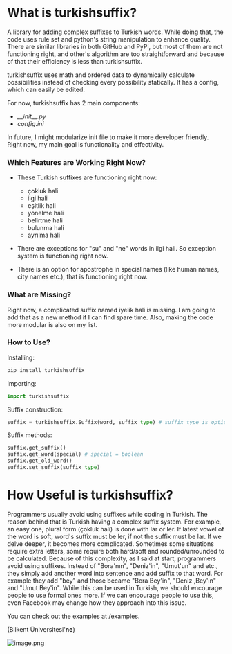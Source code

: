 # What is turkishsuffix?
A library for adding complex suffixes to Turkish words. While doing that, the code uses rule set and python's string manipulation to enhance quality. There are similar libraries in both GitHub and PyPi, but most of them are not functioning right, and other's algorithm are too straightforward and because of that their efficiency is less than turkishsuffix.

turkishsuffix uses math and ordered data to dynamically calculate possibilities instead of checking every possibility statically. It has a config, which can easily be edited.

For now, turkishsuffix has 2 main components:
* _\_\_init\_\_.py_
* _config.ini_

In future, I might modularize init file to make it more developer friendly. Right now, my main goal is functionality and effectivity.

### Which Features are Working Right Now?
* These Turkish suffixes are functioning right now:
  * çokluk hali
  * ilgi hali
  * eşitlik hali
  * yönelme hali
  * belirtme hali
  * bulunma hali
  * ayrılma hali

* There are exceptions for "su" and "ne" words in ilgi hali. So exception system is functioning right now.

* There is an option for apostrophe in special names (like human names, city names etc.), that is functioning right now.

### What are Missing?

Right now, a complicated suffix named  iyelik hali is missing. I am going to add that as a new method if I can find spare time. Also, making the code more modular is also on my list.

### How to Use?

Installing:
```python
pip install turkishsuffix
```

Importing:
```python
import turkishsuffix
```

Suffix construction:
```python
suffix = turkishsuffix.Suffix(word, suffix type) # suffix type is optional
```
Suffix methods:
```python
suffix.get_suffix()
suffix.get_word(special) # special = boolean
suffix.get_old_word()
suffix.set_suffix(suffix type)
```

# How Useful is turkishsuffix?

Programmers usually avoid using suffixes while coding in Turkish. The reason behind that is Turkish having a complex suffix system. For example, an easy one, plural form (çokluk hali) is done with lar or ler. If latest vowel of the word is soft, word's suffix must be ler, if not the suffix must be lar. If we delve deeper, it becomes more complicated. Sometimes some situations require extra letters, some require both hard/soft and  rounded/unrounded to be calculated. Because of this complexity, as I said at start, programmers avoid using suffixes. Instead of "Bora'nın", "Deniz'in", "Umut'un" and etc., they simply add another word into sentence and add suffix to that word. For example they add "bey" and those became "Bora Bey'in", "Deniz ,Bey'in" and "Umut Bey'in". While this can be used in Turkish, we should encourage people to use  formal ones more. If we can encourage people to use this, even Facebook may change how they approach into this issue.

You can check out the examples at /examples.

(Bilkent Üniversitesi'**ne**)

![image.png](https://res.cloudinary.com/hpiynhbhq/image/upload/v1515773083/khh58xmznkvcpvmcxyud.png)
